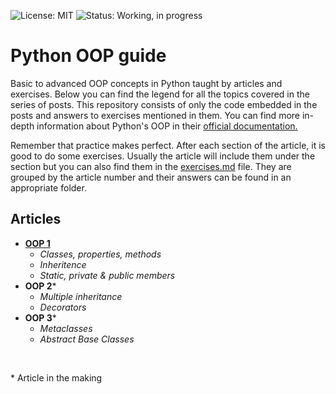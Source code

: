 ![License: MIT](https://img.shields.io/badge/License-MIT-%23E6F0FD)
![Status: Working, in progress](https://img.shields.io/badge/Status-Working%2C%20in%20progress-%23edfcf9)
# Python OOP guide
Basic to advanced OOP concepts in Python taught by articles and exercises. Below you can find the legend for all the topics covered in the series of posts. This repository consists of only the code embedded in the posts and answers to exercises mentioned in them. You can find more in-depth information about Python's OOP in their [official documentation.](https://docs.python.org/3/tutorial/classes.html)

Remember that practice makes perfect. After each section of the article, it is good to do some exercises. Usually the article will include them under the section but you can also find them in the [exercises.md](/exercises.md) file. They are grouped by the article number and their answers can be found in an appropriate folder.

## Articles
- [**OOP 1**](https://www.tearequired.com/article/OOP%20in%20Python%20-%20basics%20with%20examples)
  - _Classes, properties, methods_
  - _Inheritence_
  - _Static, private & public members_
- **OOP 2***
  - _Multiple inheritance_
  - _Decorators_
- **OOP 3***
  - _Metaclasses_
  - _Abstract Base Classes_

<br>
<p>* Article in the making</p>

